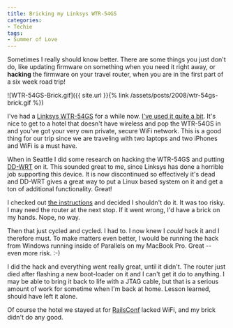 ```yaml
---
title: Bricking my Linksys WTR-54GS
categories:
- Techie
tags:
- Summer of Love
---
```


Sometimes I really should know better. There are some things you just don't do, like updating firmware on something when you need it right away, or **hacking** the firmware on your travel router, when you are in the first part of a six week road trip!

![WTR-54GS-Brick.gif]({{ site.url }}{% link /assets/posts/2008/wtr-54gs-brick.gif %})

I've had a [Linksys WTR-54GS](http://www.linksys.com/servlet/Satellite?c=L_Product_C2&childpagename=US%2FLayout&cid=1122062241008&pagename=Linksys%2FCommon%2FVisitorWrapper) for a while now. [I've used it quite a bit](/thingelstad/linksys-wtr-54gs-making-travel-better-for-internet-junkies). It's nice to get to a hotel that doesn't have wireless and pop the WTR-54GS in and you've got your very own private, secure WiFi network. This is a good thing for our trip since we are traveling with two laptops and two iPhones and WiFi is a must have.

When in Seattle I did some research on hacking the WTR-54GS and putting [DD-WRT](http://www.dd-wrt.com/) on it. This sounded great to me, since Linksys has done a horrible job supporting this device. It is now discontinued so effectively it's dead and DD-WRT gives a great way to put a Linux based system on it and get a ton of additional functionality. Great!

I checked out [the instructions](http://www.dd-wrt.com/phpBB2/viewtopic.php?t=21959) and decided I shouldn't do it. It was too risky. I may need the router at the next stop. If it went wrong, I'd have a brick on my hands. Nope, no way.

Then that just cycled and cycled. I had to. I now knew I _could_ hack it and I therefore must. To make matters even better, I would be running the hack from Windows running inside of Parallels on my MacBook Pro. Great -- even more risk. :-)

I did the hack and everything went really great, until it didn't. The router just died after flashing a new boot-loader on it and I can't get it do to anything. I may be able to bring it back to life with a JTAG cable, but that is a serious amount of work for sometime when I'm back at home. Lesson learned, should have left it alone.

Of course the hotel we stayed at for [RailsConf](/thingelstad/railsconf-2008-recap) lacked WiFi, and my brick didn't do any good.
